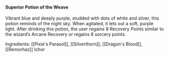 #### Superior Potion of the Weave

Vibrant blue and deeply purple, studded with dots of white and silver, this potion reminds of the night sky. When agitated, it lets out a soft, purple light. After drinking this potion, the user regains 8 Recovery Points similar to the wizard’s Arcane Recovery or regains 8 sorcery points.

Ingredients: [[Pixie's Parasol]], [[Silverthorn]], [[Dragon's Blood]], [[Remorhaz]] Ichor
